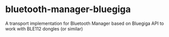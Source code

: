 # bluetooth-manager-bluegiga
A transport implementation for Bluetooth Manager based on Bluegiga API to work with BLE112 dongles (or similar)
